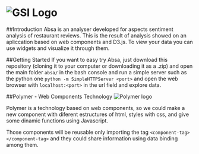 ![GSI Logo](http://gsi.dit.upm.es/images/stories/logos/gsi.png)
==================================

##Introduction
Absa is an analyser developed for aspects sentiment analysis of restaurant reviews. This is the result of analysis showed on an apliccation based on web components and D3.js. To view your data you can use widgets and visualize it through them.

##Getting Started 
If you want to easy try Absa, just download this repository (cloning it to your computer or downloading it as a .zip) and open the main folder `absa/` in the bash console and run a simple server such as the python one `python -m SimpleHTTPServer <port>` and open the web browser with `localhost:<port>` in the url field and explore data.

##Polymer - Web Components Technology
![Polymer logo](http://carlosortiz.co.uk/wp-content/uploads/2015/09/polymer-logo.jpg)
 
Polymer is a technology based on web components, so we could make a new component with diferent estructures of html, styles with css, and give some dinamic functions using Javascript.

Those components will be reusable only importing the tag `<component-tag></component-tag>` and they could share information using data binding among them.



